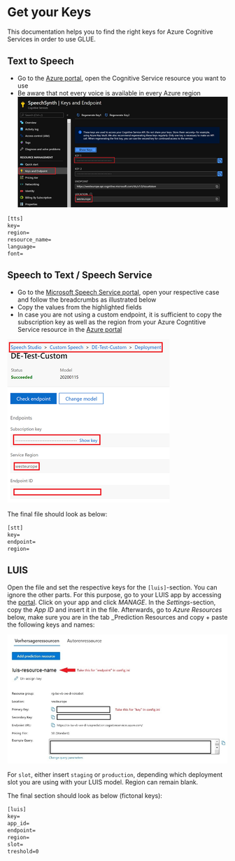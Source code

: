 # Get your Keys
This documentation helps you to find the right keys for Azure Cognitive Services in order to use GLUE.

## Text to Speech
- Go to the [Azure portal](https://portal.azure.com), open the Cognitive Service resource you want to use
- Be aware that not every voice is available in every Azure region
![Microsoft Speech Service portal](assets/img/speech-portal.PNG)
```
[tts]
key=
region=
resource_name=
language=
font=
```

## Speech to Text / Speech Service
- Go to the [Microsoft Speech Service portal](https://speech.microsoft.com), open your respective case and follow the breadcrumbs as illustrated below
- Copy the values from the highlighted fields
- In case you are not using a custom endpoint, it is sufficient to copy the subscription key as well as the region from your Azure Cogntitive Service resource in the [Azure portal](https://portal.azure.com)

![Speech Resources](assets/img/speech-endpoint.PNG)

The final file should look as below:
```
[stt]
key=
endpoint=
region=
```

## LUIS
 Open the file and set the respective keys for the `[luis]`-section. You can ignore the other parts. For this purpose, go to your LUIS app by accessing the [portal](https://luis.ai). Click on your app and click _MANAGE_. In the _Settings_-section, copy the _App ID_ and insert it in the file. Afterwards, go to _Azure Resources_ below, make sure you are in the tab _Prediction Resources and copy + paste the following keys and names:

![LUIS Resources](assets/img/luis-resources.JPG)

For `slot`, either insert `staging` or `production`, depending which deployment slot you are using with your LUIS model. Region can remain blank.

The final section should look as below (fictonal keys):
```
[luis]
key=
app_id=
endpoint=
region=
slot=
treshold=0
```